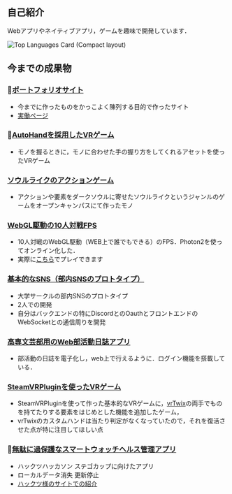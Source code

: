 ## 自己紹介

 Webアプリやネイティブアプリ，ゲームを趣味で開発しています．
 
![Top Languages Card (Compact layout)](https://github-readme-stats.vercel.app/api/top-langs/?username=U3cSeroH1&layout=compact)

## 今までの成果物



### 🚧[ポートフォリオサイト](https://github.com/U3cSeroH1/myIntroPage)
 * 今までに作ったものをかっこよく陳列する目的で作ったサイト
 * [実働ページ](https://clever-joliot-38506f.netlify.app/)

### 🚧[AutoHandを採用したVRゲーム](https://github.com/U3cSeroH1/ZISSEN_VR_GAME)
 * モノを握るときに，モノに合わせた手の握り方をしてくれるアセットを使ったVRゲーム

### [ソウルライクのアクションゲーム](https://github.com/U3cSeroH1/C3OCtpsActionGame)
 * アクションや要素をダークソウルに寄せたソウルライクというジャンルのゲームをオープンキャンパスにて作ったモノ

### [WebGL駆動の10人対戦FPS](https://github.com/U3cSeroH1/PUN2TUTORIAL)
 * 10人対戦のWebGL駆動（WEB上で誰でもできる）のFPS．Photon2を使ってオンライン化した．
 * 実際に[こちら](https://u3cseroh1.github.io/dpb_FPS_Photon2/)でプレイできます

### [基本的なSNS（部内SNSのプロトタイプ）](https://github.com/U3cSeroH1/c3localsns)
 * 大学サークルの部内SNSのプロトタイプ
 * 2人での開発
 * 自分はバックエンドの特にDiscordとのOauthとフロントエンドのWebSocketとの通信周りを開発

### [高専文芸部用のWeb部活動日誌アプリ](https://github.com/U3cSeroH1/bungeilocalsns)
 * 部活動の日誌を電子化し，web上で行えるように．ログイン機能を搭載している．

### [SteamVRPluginを使ったVRゲーム](https://github.com/H3cSeroH1/C3VRGAME_IMP)
 * SteamVRPluginを使って作った基本的なVRゲームに，[vrTwix](https://github.com/rav3dev/vrtwix)の両手でものを持てたりする要素をはじめとした機能を追加したゲーム，
 * vrTwixのカスタムハンドは当たり判定がなくなっていたので，それを復活させた点が特に注目してほしい点

### 🚫[無駄に過保護なスマートウォッチヘルス管理アプリ](https://github.com/U3cSeroH1/sutegokappu_mudanimarumaru)
 * ハックツハッカソン ステゴカップに向けたアプリ
 * ローカルデータ消失 更新停止
 * [ハックツ様のサイトでの紹介](https://topaz.dev/projects/d8fe6c5e3e57f73f58f0)

<!--
**U3cSeroH1/U3cSeroH1** is a ✨ _special_ ✨ repository because its `README.md` (this file) appears on your GitHub profile.

Here are some ideas to get you started:

- 🔭 I’m currently working on ...
- 🌱 I’m currently learning ...
- 👯 I’m looking to collaborate on ...
- 🤔 I’m looking for help with ...
- 💬 Ask me about ...
- 📫 How to reach me: ...
- 😄 Pronouns: ...
- ⚡ Fun fact: ...
-->
